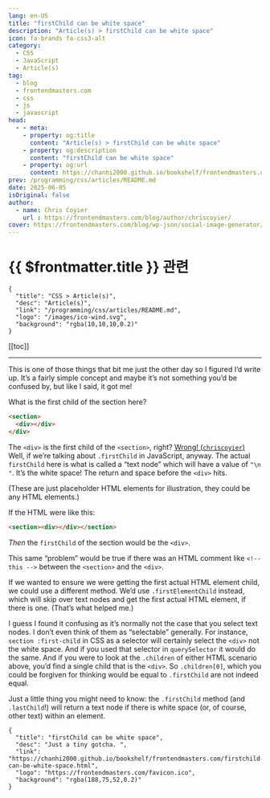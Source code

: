 ```yaml
---
lang: en-US
title: "firstChild can be white space"
description: "Article(s) > firstChild can be white space"
icon: fa-brands fa-css3-alt
category:
  - CSS
  - JavaScript
  - Article(s)
tag:
  - blog
  - frontendmasters.com
  - css
  - js
  - javascript
head:
  - - meta:
    - property: og:title
      content: "Article(s) > firstChild can be white space"
    - property: og:description
      content: "firstChild can be white space"
    - property: og:url
      content: https://chanhi2000.github.io/bookshelf/frontendmasters.com/firstchild-can-be-white-space.html
prev: /programming/css/articles/README.md
date: 2025-06-05
isOriginal: false
author:
  - name: Chris Coyier
    url : https://frontendmasters.com/blog/author/chriscoyier/
cover: https://frontendmasters.com/blog/wp-json/social-image-generator/v1/image/6040
---
```


# {{ $frontmatter.title }} 관련

```component VPCard
{
  "title": "CSS > Article(s)",
  "desc": "Article(s)",
  "link": "/programming/css/articles/README.md",
  "logo": "/images/ico-wind.svg",
  "background": "rgba(10,10,10,0.2)"
}
```

[[toc]]

---

<SiteInfo
  name="firstChild can be white space"
  desc="Just a tiny gotcha. "
  url="https://frontendmasters.com/blog/firstchild-can-be-white-space/"
  logo="https://frontendmasters.com/favicon.ico"
  preview="https://frontendmasters.com/blog/wp-json/social-image-generator/v1/image/6040"/>

This is one of those things that bit me just the other day so I figured I’d write up. It’s a fairly simple concept and maybe it’s not something you’d be confused by, but like I said, it got me!

What is the first child of the section here?

```html
<section>
  <div></div>
</div>
```

The `<div>` is the first child of the `<section>`, right? [Wrong! (<FontIcon icon="fa-brands fa-codepen"/>`chriscoyier`)](https://codepen.io/chriscoyier/pen/GgJZmpv?editors=1012) Well, if we’re talking about `.firstChild` in JavaScript, anyway. The actual `firstChild` here is what is called a “text node” which will have a value of `"\n "`. It’s the white space! The return and space before the `<div>` hits.

(These are just placeholder HTML elements for illustration, they could be any HTML elements.)

If the HTML were like this:

```html
<section><div></div></section>
```

*Then* the `firstChild` of the section would be the `<div>`.

This same “problem” would be true if there was an HTML comment like `<!-- this -->` between the `<section>` and the `<div>`.

If we wanted to ensure we were getting the first actual HTML element child, we could use a different method. We’d use `.firstElementChild` instead, which will skip over text nodes and get the first actual HTML element, if there is one. (That’s what helped me.)

I guess I found it confusing as it’s normally not the case that you select text nodes. I don’t even think of them as “selectable” generally. For instance, `section :first-child` in CSS as a selector will certainly select the `<div>` not the white space. And if you used that selector in `querySelector` it would do the same. And if you were to look at the `.children` of either HTML scenario above, you’d find a single child that is the `<div>`. So `.children[0]`, which you could be forgiven for thinking would be equal to `.firstChild` are not indeed equal.

Just a little thing you might need to know: the `.firstChild` method (and `.lastChild`!) will return a text node if there is white space (or, of course, other text) within an element.

<!-- TODO: add ARTICLE CARD -->
```component VPCard
{
  "title": "firstChild can be white space",
  "desc": "Just a tiny gotcha. ",
  "link": "https://chanhi2000.github.io/bookshelf/frontendmasters.com/firstchild-can-be-white-space.html",
  "logo": "https://frontendmasters.com/favicon.ico",
  "background": "rgba(188,75,52,0.2)"
}
```
